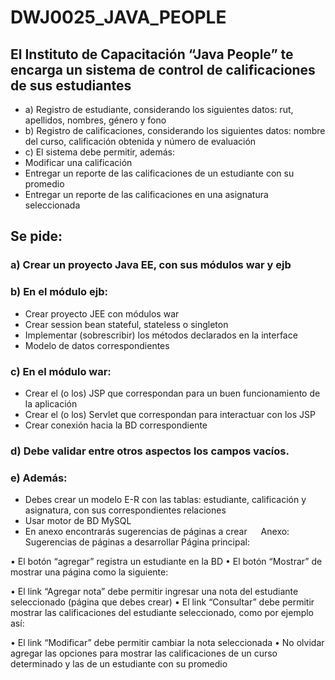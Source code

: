 # DWJ0025_JAVA_PEOPLE
## El Instituto de Capacitación “Java People” te encarga un sistema de control de calificaciones de sus estudiantes

- a)	Registro de estudiante, considerando los siguientes datos: rut, apellidos, nombres, género y fono
- b)	Registro de calificaciones, considerando los siguientes datos: nombre del curso, calificación obtenida y número de evaluación
- c)	El sistema debe permitir, además:
-	Modificar una calificación 
-	Entregar un reporte de las calificaciones de un estudiante con su promedio
-	Entregar un reporte de las calificaciones en una asignatura seleccionada
## Se pide:
### a)	Crear un proyecto Java EE, con sus módulos war y ejb
### b)	En el módulo ejb:
-	Crear proyecto JEE con módulos war 
-	Crear session bean stateful, stateless o singleton
-	Implementar (sobrescribir) los métodos declarados en la interface 
-	Modelo de datos correspondientes
### c)	En el módulo war:
-	Crear el (o los) JSP que correspondan para un buen funcionamiento de la aplicación
-	Crear el (o los) Servlet que correspondan para interactuar con los JSP 
-	Crear conexión hacia la BD correspondiente
### d)	Debe validar entre otros aspectos los campos vacíos.
### e)	Además:
-	Debes crear un modelo E-R con las tablas: estudiante, calificación y asignatura, con sus correspondientes relaciones
-	Usar motor de BD MySQL 
-	En anexo encontrarás sugerencias de páginas a crear
 
Anexo: Sugerencias de páginas a desarrollar
Página principal:
 
•	El botón “agregar” registra un estudiante en la BD
•	El botón “Mostrar” de mostrar una página como la siguiente:
 
•	El link “Agregar nota” debe permitir ingresar una nota del estudiante seleccionado (página que debes crear)
•	El link “Consultar” debe permitir mostrar las calificaciones del estudiante seleccionado, como por ejemplo así:
 
•	El link “Modificar” debe permitir cambiar la nota seleccionada
•	No olvidar agregar las opciones para mostrar las calificaciones de un curso determinado y las de un estudiante con su promedio
